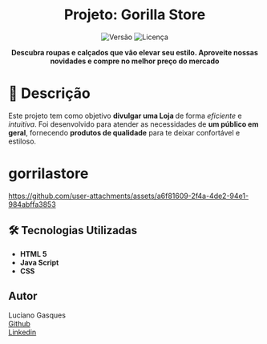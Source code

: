 <h1 align="center"> <strong> Projeto: Gorilla Store</strong></h1>
<p align="center"> <img src="https://img.shields.io/badge/versão-1.0.0-blue" alt="Versão" /> <img src="https://img.shields.io/badge/licença-MIT-green" alt="Licença" /> </p> <p align="center"> <strong>Descubra roupas e calçados que vão elevar seu estilo. Aproveite nossas novidades e compre no melhor preço do mercado</strong> </p>

<h1>📖 Descrição</h1>
<p>Este projeto tem como objetivo <strong>divulgar uma Loja </strong> de forma <em>eficiente</em> e <em>intuitiva</em>. Foi desenvolvido para atender as necessidades de <strong>um público em geral</strong>, fornecendo <strong>produtos de qualidade</strong> para te deixar confortável e estiloso.</p>


# gorrilastore
https://github.com/user-attachments/assets/a6f81609-2f4a-4de2-94e1-984abffa3853

<h2>🛠️ Tecnologias Utilizadas</h2>
<ul> 
     <li><strong>HTML 5</strong></li>
     <li><strong>Java Script</strong></li>
     <li><strong>CSS</strong></li>
</ul>

<h2>Autor</h2>
<p<strong>Luciano Gasques</strong>
   <br>
 <a href="https://github.com/autor2">Github</a>
   <br>
 <a href="https://github.com/autor2"> Linkedin</a>
</p>
